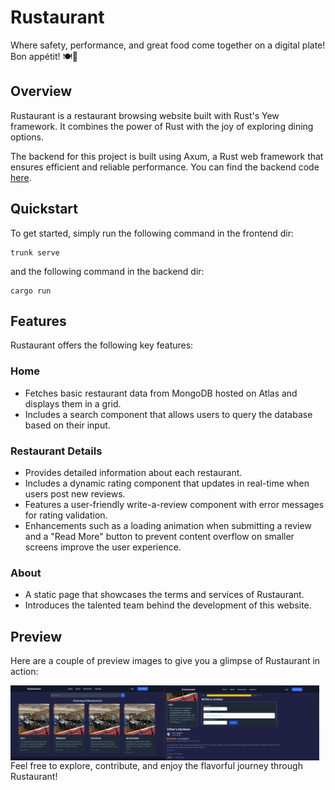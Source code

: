 # Rustaurant

Where safety, performance, and great food come together on a digital plate! Bon appétit! 🍽️🦀

## Overview

Rustaurant is a restaurant browsing website built with Rust's Yew framework. It combines the power of Rust with the joy of exploring dining options.

The backend for this project is built using Axum, a Rust web framework that ensures efficient and reliable performance. You can find the backend code [here](https://github.com/Rasib0/Rustaurant-server/).

## Quickstart

To get started, simply run the following command in the frontend dir:

```
trunk serve
```

and the following command in the backend dir:

```
cargo run
```

## Features

Rustaurant offers the following key features:

### Home

- Fetches basic restaurant data from MongoDB hosted on Atlas and displays them in a grid.
- Includes a search component that allows users to query the database based on their input.

### Restaurant Details

- Provides detailed information about each restaurant.
- Includes a dynamic rating component that updates in real-time when users post new reviews.
- Features a user-friendly write-a-review component with error messages for rating validation.
- Enhancements such as a loading animation when submitting a review and a "Read More" button to prevent content overflow on smaller screens improve the user experience.

### About

- A static page that showcases the terms and services of Rustaurant.
- Introduces the talented team behind the development of this website.

## Preview

Here are a couple of preview images to give you a glimpse of Rustaurant in action:

<div style="display: flex;">
  <img src="https://github.com/Rasib0/Rustaurant/blob/master/frontend/images/1.png?raw=true" alt="Image 1" style="width: 49%;">
  <img src="https://github.com/Rasib0/Rustaurant/blob/master/frontend/images/2.png?raw=true" alt="Image 2" style="width: 49%;">
</div>
Feel free to explore, contribute, and enjoy the flavorful journey through Rustaurant!
